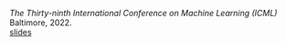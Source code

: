 *The Thirty-ninth International Conference on Machine Learning (ICML)*  
Baltimore, 2022.  
[slides](/files/sildeICML22.pdf)
